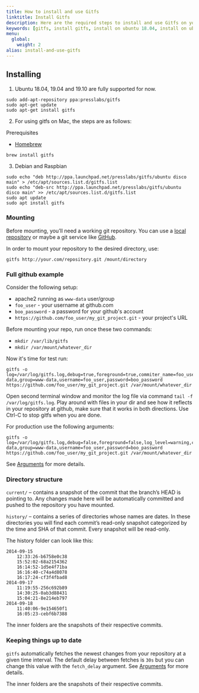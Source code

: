 ```yaml
---
title: How to install and use Gitfs
linktitle: Install Gitfs
description: Here are the required steps to install and use Gitfs on your machine.
keywords: [gitfs, install gitfs, install on ubuntu 18.04, install on ubuntu 19.04, gitfs on ubuntu, gitfs on debian, gitfs on macos]
menu:
  global:
    weight: 2
alias: install-and-use-gitfs
---
```


## Installing

1. Ubuntu 18.04, 19.04 and 19.10 are fully supported for now.

```
sudo add-apt-repository ppa:presslabs/gitfs
sudo apt-get update
sudo apt-get install gitfs
```

2. For using gitfs on Mac, the steps are as follows:

Prerequisites
- [Homebrew](http://brew.sh/)
```
brew install gitfs
```

3. Debian and Raspbian

```
sudo echo "deb http://ppa.launchpad.net/presslabs/gitfs/ubuntu disco main" > /etc/apt/sources.list.d/gitfs.list
sudo echo "deb-src http://ppa.launchpad.net/presslabs/gitfs/ubuntu disco main" >> /etc/apt/sources.list.d/gitfs.list
sudo apt update
sudo apt install gitfs
```

### Mounting

Before mounting, you’ll need a working git repository. You can use a [local repository](http://git-scm.com/book/en/Git-on-the-Server-Setting-Up-the-Server) or maybe a git service like [GitHub](http://github.com/).

In order to mount your repository to the desired directory, use:

```
gitfs http://your.com/repository.git /mount/directory
```
### Full github example

Consider the following setup:
- apache2 running as `www-data` user/group
- `foo_user` - your username at github.com
- `boo_password` - a password for your github's account
- `https://github.com/foo_user/my_git_project.git` - your project's URL

Before mounting your repo, run once these two commands:
- `mkdir /var/lib/gitfs`
- `mkdir /var/mount/whatever_dir`

Now it's time for test run:

```
gitfs -o log=/var/log/gitfs.log,debug=true,foreground=true,commiter_name=foo_user,commiter_email=foo_user@whatever.com,user=www-data,group=www-data,username=foo_user,password=boo_password https://github.com/foo_user/my_git_project.git /var/mount/whatever_dir
```

Open second terminal window and monitor the log file via command `tail -f /var/log/gitfs.log`. Play around with files in your dir and see how it reflects in your repository at github, make sure that it works in both directions. Use Ctrl-C to stop gitfs when you are done.

For production use the following arguments:

```
gitfs -o log=/var/log/gitfs.log,debug=false,foreground=false,log_level=warning,commiter_name=foo_user,commiter_email=foo_user@whatever.com,user=www-data,group=www-data,username=foo_user,password=boo_password https://github.com/foo_user/my_git_project.git /var/mount/whatever_dir
```

See [Arguments](./arguments.md) for more details.

### Directory structure

`current/` – contains a snapshot of the commit that the branch’s HEAD is pointing to. Any changes made here will be automatically committed and pushed to the repository you have mounted.

`history/` – contains a series of directories whose names are dates. In these directories you will find each commit’s read-only snapshot categorized by the time and SHA of that commit. Every snapshot will be read-only.

The history folder can look like this:

```shell
2014-09-15
    12:33:26-b6758e0c38
    15:52:02-68a2154362
    16:14:52-1d5e4f71ba
    16:16:40-c74a4d8078
    16:17:24-cf3f4fbad8
2014-09-17
    11:19:55-256c692b89
    14:30:25-0ab3d88431
    15:04:21-8e214eb797
2014-09-18
    11:40:06-9e154650f1
    16:05:23-cebf6b7388
```

The inner folders are the snapshots of their respective commits.

### Keeping things up to date

`gitfs` automatically fetches the newest changes from your repository at a given time interval. The default delay between fetches is `30s` but you can change this value with the `fetch_delay` argument. See [Arguments](./arguments.md) for more details.

The inner folders are the snapshots of their respective commits.
